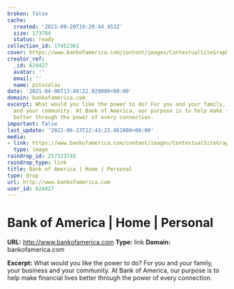 ```yaml
---
broken: false
cache:
  created: '2021-09-20T19:29:44.953Z'
  size: 173784
  status: ready
collection_id: 17452361
cover: https://www.bankofamerica.com/content/images/ContextualSiteGraphics/Logos/en_US/logos/colored_flagscape-v2.png
creator_ref:
  _id: 624427
  avatar: ''
  email: ''
  name: pitosalas
date: '2021-04-06T13:40:22.929000+00:00'
domain: bankofamerica.com
excerpt: What would you like the power to do? For you and your family, your business
  and your community. At Bank of America, our purpose is to help make financial lives
  better through the power of every connection.
important: false
last_update: '2022-06-23T22:43:23.861000+00:00'
media:
- link: https://www.bankofamerica.com/content/images/ContextualSiteGraphics/Logos/en_US/logos/colored_flagscape-v2.png
  type: image
raindrop_id: 257323743
raindrop_type: link
title: Bank of America | Home | Personal
type: drop
url: http://www.bankofamerica.com
user_id: 624427
---
```


# Bank of America | Home | Personal

**URL:** http://www.bankofamerica.com
**Type:** link
**Domain:** bankofamerica.com

**Excerpt:** What would you like the power to do? For you and your family, your business and your community. At Bank of America, our purpose is to help make financial lives better through the power of every connection.
